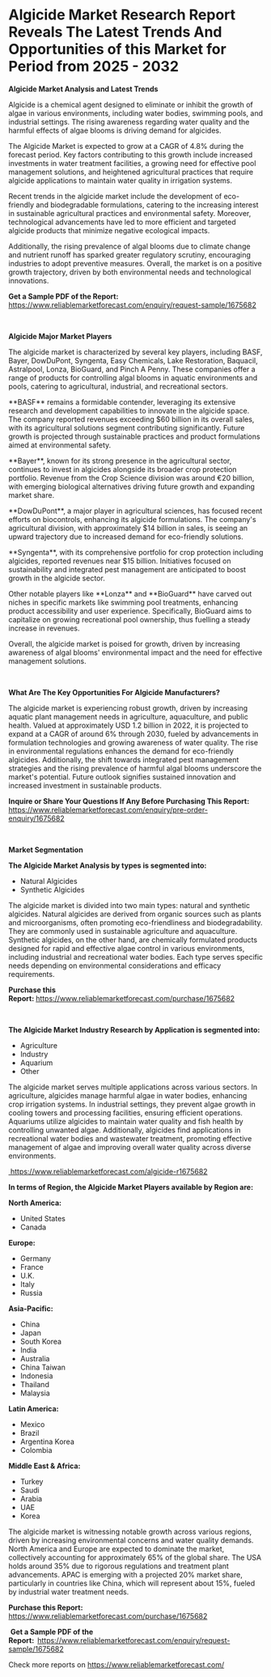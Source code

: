<p><h1>Algicide Market Research Report Reveals The Latest Trends And Opportunities of this Market for Period from 2025 - 2032</h1></p><p><strong>Algicide Market Analysis and Latest Trends</strong></p>
<p><p>Algicide is a chemical agent designed to eliminate or inhibit the growth of algae in various environments, including water bodies, swimming pools, and industrial settings. The rising awareness regarding water quality and the harmful effects of algae blooms is driving demand for algicides.</p><p>The Algicide Market is expected to grow at a CAGR of 4.8% during the forecast period. Key factors contributing to this growth include increased investments in water treatment facilities, a growing need for effective pool management solutions, and heightened agricultural practices that require algicide applications to maintain water quality in irrigation systems. </p><p>Recent trends in the algicide market include the development of eco-friendly and biodegradable formulations, catering to the increasing interest in sustainable agricultural practices and environmental safety. Moreover, technological advancements have led to more efficient and targeted algicide products that minimize negative ecological impacts. </p><p>Additionally, the rising prevalence of algal blooms due to climate change and nutrient runoff has sparked greater regulatory scrutiny, encouraging industries to adopt preventive measures. Overall, the market is on a positive growth trajectory, driven by both environmental needs and technological innovations.</p></p>
<p><strong>Get a Sample PDF of the Report:&nbsp;</strong> <a href="https://www.reliablemarketforecast.com/enquiry/request-sample/1675682?utm_campaign=1890&utm_medium=2&utm_source=Github&utm_content=ia&utm_term=30012025&utm_id=algicide">https://www.reliablemarketforecast.com/enquiry/request-sample/1675682</a></p>
<p>&nbsp;</p>
<p><strong>Algicide Major Market Players</strong></p>
<p><p>The algicide market is characterized by several key players, including BASF, Bayer, DowDuPont, Syngenta, Easy Chemicals, Lake Restoration, Baquacil, Astralpool, Lonza, BioGuard, and Pinch A Penny. These companies offer a range of products for controlling algal blooms in aquatic environments and pools, catering to agricultural, industrial, and recreational sectors.</p><p>**BASF** remains a formidable contender, leveraging its extensive research and development capabilities to innovate in the algicide space. The company reported revenues exceeding $60 billion in its overall sales, with its agricultural solutions segment contributing significantly. Future growth is projected through sustainable practices and product formulations aimed at environmental safety.</p><p>**Bayer**, known for its strong presence in the agricultural sector, continues to invest in algicides alongside its broader crop protection portfolio. Revenue from the Crop Science division was around €20 billion, with emerging biological alternatives driving future growth and expanding market share.</p><p>**DowDuPont**, a major player in agricultural sciences, has focused recent efforts on biocontrols, enhancing its algicide formulations. The company's agricultural division, with approximately $14 billion in sales, is seeing an upward trajectory due to increased demand for eco-friendly solutions.</p><p>**Syngenta**, with its comprehensive portfolio for crop protection including algicides, reported revenues near $15 billion. Initiatives focused on sustainability and integrated pest management are anticipated to boost growth in the algicide sector.</p><p>Other notable players like **Lonza** and **BioGuard** have carved out niches in specific markets like swimming pool treatments, enhancing product accessibility and user experience. Specifically, BioGuard aims to capitalize on growing recreational pool ownership, thus fuelling a steady increase in revenues. </p><p>Overall, the algicide market is poised for growth, driven by increasing awareness of algal blooms' environmental impact and the need for effective management solutions.</p></p>
<p>&nbsp;</p>
<p><strong>What Are The Key Opportunities For Algicide Manufacturers?</strong></p>
<p><p>The algicide market is experiencing robust growth, driven by increasing aquatic plant management needs in agriculture, aquaculture, and public health. Valued at approximately USD 1.2 billion in 2022, it is projected to expand at a CAGR of around 6% through 2030, fueled by advancements in formulation technologies and growing awareness of water quality. The rise in environmental regulations enhances the demand for eco-friendly algicides. Additionally, the shift towards integrated pest management strategies and the rising prevalence of harmful algal blooms underscore the market's potential. Future outlook signifies sustained innovation and increased investment in sustainable products.</p></p>
<p><strong>Inquire or Share Your Questions If Any Before Purchasing This Report:</strong> <a href="https://www.reliablemarketforecast.com/enquiry/pre-order-enquiry/1675682?utm_campaign=1890&utm_medium=2&utm_source=Github&utm_content=ia&utm_term=30012025&utm_id=algicide">https://www.reliablemarketforecast.com/enquiry/pre-order-enquiry/1675682</a></p>
<p>&nbsp;</p>
<p><strong>Market Segmentation</strong></p>
<p><strong>The Algicide Market Analysis by types is segmented into:</strong></p>
<p><ul><li>Natural Algicides</li><li>Synthetic Algicides</li></ul></p>
<p><p>The algicide market is divided into two main types: natural and synthetic algicides. Natural algicides are derived from organic sources such as plants and microorganisms, often promoting eco-friendliness and biodegradability. They are commonly used in sustainable agriculture and aquaculture. Synthetic algicides, on the other hand, are chemically formulated products designed for rapid and effective algae control in various environments, including industrial and recreational water bodies. Each type serves specific needs depending on environmental considerations and efficacy requirements.</p></p>
<p><strong>Purchase this Report:&nbsp;</strong><a href="https://www.reliablemarketforecast.com/purchase/1675682?utm_campaign=1890&utm_medium=2&utm_source=Github&utm_content=ia&utm_term=30012025&utm_id=algicide">https://www.reliablemarketforecast.com/purchase/1675682</a></p>
<p>&nbsp;</p>
<p><strong>The Algicide Market Industry Research by Application is segmented into:</strong></p>
<p><ul><li>Agriculture</li><li>Industry</li><li>Aquarium</li><li>Other</li></ul></p>
<p><p>The algicide market serves multiple applications across various sectors. In agriculture, algicides manage harmful algae in water bodies, enhancing crop irrigation systems. In industrial settings, they prevent algae growth in cooling towers and processing facilities, ensuring efficient operations. Aquariums utilize algicides to maintain water quality and fish health by controlling unwanted algae. Additionally, algicides find applications in recreational water bodies and wastewater treatment, promoting effective management of algae and improving overall water quality across diverse environments.</p></p>
<p><a href="https://www.reliablemarketforecast.com/algicide-r1675682?utm_campaign=1890&utm_medium=2&utm_source=Github&utm_content=ia&utm_term=30012025&utm_id=algicide">&nbsp;https://www.reliablemarketforecast.com/algicide-r1675682</a></p>
<p><strong>In terms of Region, the Algicide Market Players available by Region are:</strong></p>
<p>
    <p> <strong> North America: </strong>
        <ul>
            <li>United States</li>
            <li>Canada</li>
        </ul>
        </p> 
    <p> <strong> Europe: </strong>
        <ul>
            <li>Germany</li>
            <li>France</li>
            <li>U.K.</li>
            <li>Italy</li>
            <li>Russia</li>
        </ul>
        </p> 
    <p> <strong> Asia-Pacific: </strong>
        <ul>
            <li>China</li>
            <li>Japan</li>
            <li>South Korea</li>
            <li>India</li>
            <li>Australia</li>
            <li>China Taiwan</li>
            <li>Indonesia</li>
            <li>Thailand</li>
            <li>Malaysia</li>
        </ul>
        </p> 
    <p> <strong> Latin America: </strong>
        <ul>
            <li>Mexico</li>
            <li>Brazil</li>
            <li>Argentina Korea</li>
            <li>Colombia</li>
        </ul>
        </p> 
    <p> <strong> Middle East & Africa: </strong>
        <ul>
            <li>Turkey</li>
            <li>Saudi</li>
            <li>Arabia</li>
            <li>UAE</li>
            <li>Korea</li>
        </ul>
    </p>
    </p>
<p><p>The algicide market is witnessing notable growth across various regions, driven by increasing environmental concerns and water quality demands. North America and Europe are expected to dominate the market, collectively accounting for approximately 65% of the global share. The USA holds around 35% due to rigorous regulations and treatment plant advancements. APAC is emerging with a projected 20% market share, particularly in countries like China, which will represent about 15%, fueled by industrial water treatment needs.</p></p>
<p><strong>Purchase this Report: </strong><a href="https://www.reliablemarketforecast.com/purchase/1675682?utm_campaign=1890&utm_medium=2&utm_source=Github&utm_content=ia&utm_term=30012025&utm_id=algicide">https://www.reliablemarketforecast.com/purchase/1675682</a></p>
<p>&nbsp;<strong>Get a Sample PDF of the Report:&nbsp;&nbsp;</strong><a href="https://www.reliablemarketforecast.com/enquiry/request-sample/1675682?utm_campaign=1890&utm_medium=2&utm_source=Github&utm_content=ia&utm_term=30012025&utm_id=algicide">https://www.reliablemarketforecast.com/enquiry/request-sample/1675682</a></p>
<p><strong></strong></p>
<p>Check more reports on <a href="https://www.reliablemarketforecast.com/?utm_campaign=1890&utm_medium=2&utm_source=Github&utm_content=ia&utm_term=30012025&utm_id=algicide">https://www.reliablemarketforecast.com/</a></p>